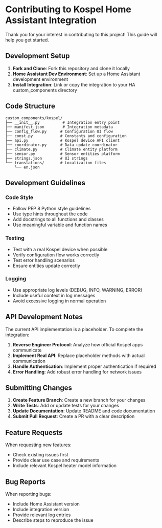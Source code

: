 # Contributing to Kospel Home Assistant Integration

Thank you for your interest in contributing to this project! This guide will help you get started.

## Development Setup

1. **Fork and Clone**: Fork this repository and clone it locally
2. **Home Assistant Dev Environment**: Set up a Home Assistant development environment
3. **Install Integration**: Link or copy the integration to your HA custom_components directory

## Code Structure

```
custom_components/kospel/
├── __init__.py          # Integration entry point
├── manifest.json        # Integration metadata
├── config_flow.py      # Configuration UI flow
├── const.py            # Constants and configuration
├── api.py              # Kospel device API client
├── coordinator.py      # Data update coordinator
├── climate.py          # Climate entity platform
├── sensor.py           # Sensor entities platform
├── strings.json        # UI strings
└── translations/       # Localization files
    └── en.json
```

## Development Guidelines

### Code Style
- Follow PEP 8 Python style guidelines
- Use type hints throughout the code
- Add docstrings to all functions and classes
- Use meaningful variable and function names

### Testing
- Test with a real Kospel device when possible
- Verify configuration flow works correctly
- Test error handling scenarios
- Ensure entities update correctly

### Logging
- Use appropriate log levels (DEBUG, INFO, WARNING, ERROR)
- Include useful context in log messages
- Avoid excessive logging in normal operation

## API Development Notes

The current API implementation is a placeholder. To complete the integration:

1. **Reverse Engineer Protocol**: Analyze how official Kospel apps communicate
2. **Implement Real API**: Replace placeholder methods with actual communication
3. **Handle Authentication**: Implement proper authentication if required
4. **Error Handling**: Add robust error handling for network issues

## Submitting Changes

1. **Create Feature Branch**: Create a new branch for your changes
2. **Write Tests**: Add or update tests for your changes
3. **Update Documentation**: Update README and code documentation
4. **Submit Pull Request**: Create a PR with a clear description

## Feature Requests

When requesting new features:
- Check existing issues first
- Provide clear use case and requirements
- Include relevant Kospel heater model information

## Bug Reports

When reporting bugs:
- Include Home Assistant version
- Include integration version
- Provide relevant log entries
- Describe steps to reproduce the issue
